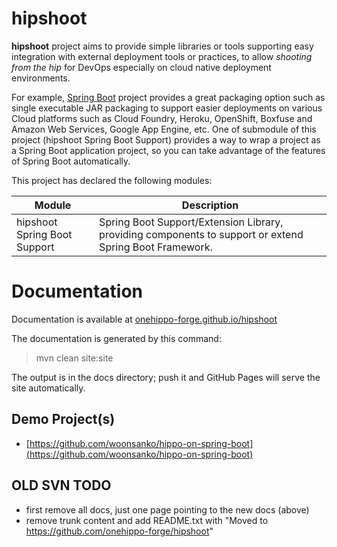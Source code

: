 
# hipshoot

**hipshoot** project aims to provide simple libraries or tools supporting easy integration with external deployment tools or practices, to allow *shooting from the hip* for DevOps especially on cloud native deployment environments.

For example, [Spring Boot](https://projects.spring.io/spring-boot/) project provides a great packaging option such as single executable JAR packaging to support easier deployments on various Cloud platforms such as Cloud Foundry, Heroku, OpenShift, Boxfuse and Amazon Web Services, Google App Engine, etc. One of submodule of this project (hipshoot Spring Boot Support) provides a way to wrap a project as a Spring Boot application project, so you can take advantage of the features of Spring Boot automatically.

This project has declared the following modules:

| Module | Description |
| ------ | ----------- |
| hipshoot Spring Boot Support | Spring Boot Support/Extension Library, providing components to support or extend Spring Boot Framework. | 

# Documentation 

Documentation is available at [onehippo-forge.github.io/hipshoot](https://onehippo-forge.github.io/hipshoot)

The documentation is generated by this command:

 > mvn clean site:site
 
The output is in the docs directory; push it and GitHub Pages will serve the site automatically. 


## Demo Project(s)

- [https://github.com/woonsanko/hippo-on-spring-boot](https://github.com/woonsanko/hippo-on-spring-boot)


## OLD SVN TODO

- first remove all docs, just one page pointing to the new docs (above)
- remove trunk content and add README.txt with "Moved to https://github.com/onehippo-forge/hipshoot"